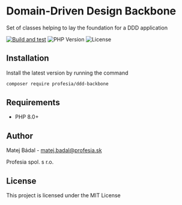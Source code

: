 # Domain-Driven Design Backbone
Set of classes helping to lay the foundation for a DDD application

[![Build and test](https://github.com/profesia/ddd-backbone/actions/workflows/test-runner.yml/badge.svg?branch=master)](https://github.com/profesia/psr-middlewares/actions/workflows/test-runner.yml)
![PHP Version](https://img.shields.io/packagist/php-v/profesia/ddd-backbone)
![License](https://img.shields.io/packagist/l/profesia/ddd-backbone)

## Installation
Install the latest version by running the command
```bash
composer require profesia/ddd-backbone
```
## Requirements
- PHP 8.0+
## Author
Matej Bádal - matej.badal@profesia.sk

Profesia spol. s r.o.
## License
This project is licensed under the MIT License
